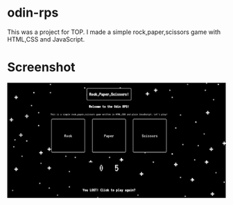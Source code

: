 # odin-rps
This was a project for TOP. I made a simple rock,paper,scissors game with HTML,CSS and JavaScript.
# Screenshot
![alt text](https://raw.githubusercontent.com/cheetox/odin-rps/main/images/site-screenshot.png)
